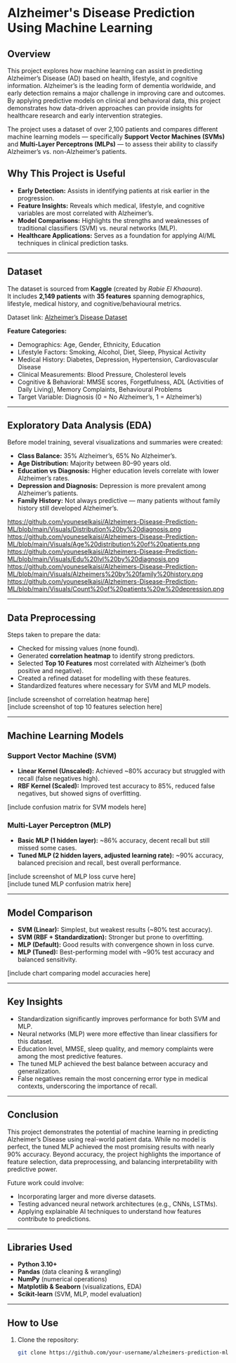 # Alzheimer's Disease Prediction Using Machine Learning

## Overview
This project explores how machine learning can assist in predicting Alzheimer’s Disease (AD) based on health, lifestyle, and cognitive information. Alzheimer’s is the leading form of dementia worldwide, and early detection remains a major challenge in improving care and outcomes. By applying predictive models on clinical and behavioral data, this project demonstrates how data-driven approaches can provide insights for healthcare research and early intervention strategies.

The project uses a dataset of over 2,100 patients and compares different machine learning models — specifically **Support Vector Machines (SVMs)** and **Multi-Layer Perceptrons (MLPs)** — to assess their ability to classify Alzheimer’s vs. non-Alzheimer’s patients.




## Why This Project is Useful
- **Early Detection:** Assists in identifying patients at risk earlier in the progression.
- **Feature Insights:** Reveals which medical, lifestyle, and cognitive variables are most correlated with Alzheimer’s.
- **Model Comparisons:** Highlights the strengths and weaknesses of traditional classifiers (SVM) vs. neural networks (MLP).
- **Healthcare Applications:** Serves as a foundation for applying AI/ML techniques in clinical prediction tasks.

---

## Dataset
The dataset is sourced from **Kaggle** (created by *Rabie El Khaoura*).  
It includes **2,149 patients** with **35 features** spanning demographics, lifestyle, medical history, and cognitive/behavioural metrics.

Dataset link: [Alzheimer’s Disease Dataset](https://www.kaggle.com/datasets/rabieelkharoua/alzheimers-disease-dataset)

**Feature Categories:**
- Demographics: Age, Gender, Ethnicity, Education
- Lifestyle Factors: Smoking, Alcohol, Diet, Sleep, Physical Activity
- Medical History: Diabetes, Depression, Hypertension, Cardiovascular Disease
- Clinical Measurements: Blood Pressure, Cholesterol levels
- Cognitive & Behavioral: MMSE scores, Forgetfulness, ADL (Activities of Daily Living), Memory Complaints, Behavioural Problems
- Target Variable: Diagnosis (0 = No Alzheimer’s, 1 = Alzheimer’s)

---

## Exploratory Data Analysis (EDA)
Before model training, several visualizations and summaries were created:

- **Class Balance:** 35% Alzheimer’s, 65% No Alzheimer’s.  
- **Age Distribution:** Majority between 80–90 years old.  
- **Education vs Diagnosis:** Higher education levels correlate with lower Alzheimer’s rates.  
- **Depression and Diagnosis:** Depression is more prevalent among Alzheimer’s patients.  
- **Family History:** Not always predictive — many patients without family history still developed Alzheimer’s.  

https://github.com/youneselkaisi/Alzheimers-Disease-Prediction-ML/blob/main/Visuals/Distribution%20by%20diagnosis.png  
https://github.com/youneselkaisi/Alzheimers-Disease-Prediction-ML/blob/main/Visuals/Age%20distribution%20of%20patients.png 
https://github.com/youneselkaisi/Alzheimers-Disease-Prediction-ML/blob/main/Visuals/Edu%20lvl%20by%20diagnosis.png
https://github.com/youneselkaisi/Alzheimers-Disease-Prediction-ML/blob/main/Visuals/Alzheimers%20by%20family%20history.png
https://github.com/youneselkaisi/Alzheimers-Disease-Prediction-ML/blob/main/Visuals/Count%20of%20patients%20w%20depression.png

---

## Data Preprocessing
Steps taken to prepare the data:

- Checked for missing values (none found).  
- Generated **correlation heatmap** to identify strong predictors.  
- Selected **Top 10 Features** most correlated with Alzheimer’s (both positive and negative).  
- Created a refined dataset for modelling with these features.  
- Standardized features where necessary for SVM and MLP models.  

[include screenshot of correlation heatmap here]  
[include screenshot of top 10 features selection here]  

---

## Machine Learning Models

### Support Vector Machine (SVM)
- **Linear Kernel (Unscaled):** Achieved ~80% accuracy but struggled with recall (false negatives high).  
- **RBF Kernel (Scaled):** Improved test accuracy to 85%, reduced false negatives, but showed signs of overfitting.  

[include confusion matrix for SVM models here]  

### Multi-Layer Perceptron (MLP)
- **Basic MLP (1 hidden layer):** ~86% accuracy, decent recall but still missed some cases.  
- **Tuned MLP (2 hidden layers, adjusted learning rate):** ~90% accuracy, balanced precision and recall, best overall performance.  

[include screenshot of MLP loss curve here]  
[include tuned MLP confusion matrix here]  

---

## Model Comparison
- **SVM (Linear):** Simplest, but weakest results (~80% test accuracy).  
- **SVM (RBF + Standardization):** Stronger but prone to overfitting.  
- **MLP (Default):** Good results with convergence shown in loss curve.  
- **MLP (Tuned):** Best-performing model with ~90% test accuracy and balanced sensitivity.  

[include chart comparing model accuracies here]  

---

## Key Insights
- Standardization significantly improves performance for both SVM and MLP.  
- Neural networks (MLP) were more effective than linear classifiers for this dataset.  
- Education level, MMSE, sleep quality, and memory complaints were among the most predictive features.  
- The tuned MLP achieved the best balance between accuracy and generalization.  
- False negatives remain the most concerning error type in medical contexts, underscoring the importance of recall.  

---

## Conclusion
This project demonstrates the potential of machine learning in predicting Alzheimer’s Disease using real-world patient data. While no model is perfect, the tuned MLP achieved the most promising results with nearly 90% accuracy. Beyond accuracy, the project highlights the importance of feature selection, data preprocessing, and balancing interpretability with predictive power.  

Future work could involve:
- Incorporating larger and more diverse datasets.  
- Testing advanced neural network architectures (e.g., CNNs, LSTMs).  
- Applying explainable AI techniques to understand how features contribute to predictions.  

---

## Libraries Used
- **Python 3.10+**
- **Pandas** (data cleaning & wrangling)  
- **NumPy** (numerical operations)  
- **Matplotlib & Seaborn** (visualizations, EDA)  
- **Scikit-learn** (SVM, MLP, model evaluation)  

---

## How to Use
1. Clone the repository:
   ```bash
   git clone https://github.com/your-username/alzheimers-prediction-ml.git
